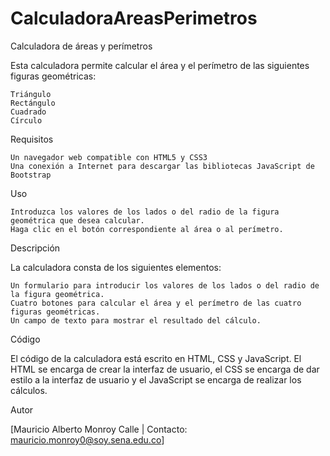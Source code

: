 # CalculadoraAreasPerimetros
Calculadora de áreas y perímetros

Esta calculadora permite calcular el área y el perímetro de las siguientes figuras geométricas:

    Triángulo
    Rectángulo
    Cuadrado
    Círculo

Requisitos

    Un navegador web compatible con HTML5 y CSS3
    Una conexión a Internet para descargar las bibliotecas JavaScript de Bootstrap

Uso

    Introduzca los valores de los lados o del radio de la figura geométrica que desea calcular.
    Haga clic en el botón correspondiente al área o al perímetro.

Descripción

La calculadora consta de los siguientes elementos:

    Un formulario para introducir los valores de los lados o del radio de la figura geométrica.
    Cuatro botones para calcular el área y el perímetro de las cuatro figuras geométricas.
    Un campo de texto para mostrar el resultado del cálculo.

Código

El código de la calculadora está escrito en HTML, CSS y JavaScript. El HTML se encarga de crear la interfaz de usuario, el CSS se encarga de dar estilo a la interfaz de usuario y el JavaScript se encarga de realizar los cálculos.

Autor

[Mauricio Alberto Monroy Calle | Contacto: mauricio.monroy0@soy.sena.edu.co]

